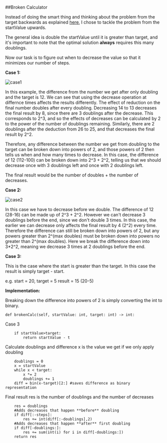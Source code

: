 ##Broken Calculator

Instead of doing the smart thing and thinking about the problem from the target backwards as explained [here](https://leetcode.com/problems/broken-calculator/discuss/1076042/Python-C%2B%2B-Explanation-with-illustration-why-we-should-work-with-Y-not-X), I chose to tackle the problem from the startValue upwards.

The general idea is double the startValue until it is greater than target, and it's important to note that the optimal solution **always** requires this many doublings.

Now our task is to figure out when to decrease the value so that it minimizes our number of steps.

**Case 1:**

![case1](https://i.imgur.com/t1ZwSZF.png)

In this example, the difference from the number we get after only doubling and the target is 12. We can see that using the decrease operation at differnce times affects the results differently. The effect of reduction on the final number doubles after every doubling. Decreasing 14 to 13 decreases the final result by 8, since there are 3 doublings after the decrease. This corresponds to 2^3, and so the effects of decreases can be calculated by 2 to the power of the number of doublings remaining. Similarly, there are 2 doublings after the deduction from 26 to 25, and that decreases the final result by 2^2.

Therefore, any difference between the number we get from doubling to the target can be broken down into powers of 2, and those powers of 2 then tells us when and how many times to decrease. In this case, the difference of 12 (112-100) can be broken down into 2^3 + 2^2, telling us that we should decrease once with 3 doublings left and once with 2 doublings left.

The final result would be the number of doubles + the number of decreases.

**Case 2:**

![case2](https://i.imgur.com/laZO199.png)

In this case we have to decrease before we double. The difference of 12 (28-16) can be made up of 2^3 + 2^2. However we can't decrease 3 doublings before the end, since we don't double 3 times. In this case, the earlier we can decrease only affects the final result by 4 (2^2) every time. Therefore the difference can still be broken down into powers of 2, but any powers greater than 2^(max doubles) must be broken down into powers no greater than 2^(max doubles). Here we break the difference down into 3*2^2, meaning we decrease 3 times at 2 doublings before the end.

**Case 3:**

This is the case where the start is greater than the target. In this case the result is simply target - start.

e.g. 
start = 20, target = 5
result = 15 (20-5)

**Implementation:**

Breaking down the difference into powers of 2 is simply converting the int to binary.

```
def brokenCalc(self, startValue: int, target: int) -> int:
```
Case 3
```
    if startValue>target:
        return startValue - t
```

Calculate doublings and difference
x is the value we get if we only apply doubling

```
    doublings = 0
    x = startValue
    while x < target:
        x *= 2
        doublings += 1
    diff = bin(x-target)[2:] #saves difference as binary representation
```

Final result res is the number of doublings and the number of decreases
```
    res = doublings
    #Adds decreases that happen **before** doubling
    if diff[:-steps]:
        res += int(diff[:-doublings],2)
    #Adds decreases that happen **after** first doubling
    if diff[-doublings:]:
        res += sum(int(i) for i in diff[-doublings:])
    return res
```
